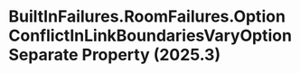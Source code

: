 # BuiltInFailures.RoomFailures.OptionConflictInLinkBoundariesVaryOptionSeparate Property (2025.3)

﻿